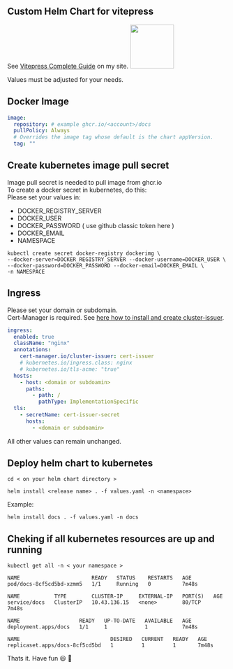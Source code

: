 ## Custom Helm Chart for vitepress

See <a href="https://docs.devops.bayern/nodejs/vitepress.html" target="_blank">Vitepress Complete Guide</a> on my site.
<img src="https://docs.devops.bayern/devops.png" width="100" height="100">

Values must be adjusted for your needs.

## Docker Image

```yaml
image:
  repository: # example ghcr.io/<account>/docs 
  pullPolicy: Always
  # Overrides the image tag whose default is the chart appVersion.
  tag: ""
  ```

## Create kubernetes image pull secret

Image pull secret is needed to pull image from ghcr.io<br>
To create a docker secret in kubernetes, do this:<br>
Please set your values in: <br>
 - DOCKER_REGISTRY_SERVER
 - DOCKER_USER
 - DOCKER_PASSWORD ( use github classic token here )
 - DOCKER_EMAIL
 - NAMESPACE

```shell
kubectl create secret docker-registry dockerimg \
--docker-server=DOCKER_REGISTRY_SERVER --docker-username=DOCKER_USER \
--docker-password=DOCKER_PASSWORD --docker-email=DOCKER_EMAIL \
-n NAMESPACE
```
## Ingress 

Please set your domain or subdomain.<br>
Cert-Manager is required. See [here how to install and create cluster-issuer](https://docs.devops.bayern/rancher/rancher.html#cert-manager).

```yaml
ingress:
  enabled: true
  className: "nginx"
  annotations: 
    cert-manager.io/cluster-issuer: cert-issuer
    # kubernetes.io/ingress.class: nginx
    # kubernetes.io/tls-acme: "true"
  hosts:
    - host: <domain or subdoamin>
      paths:
        - path: /
          pathType: ImplementationSpecific
  tls: 
    - secretName: cert-issuer-secret
      hosts:
        - <domain or subdoamin>
```

All other values ​​can remain unchanged.

## Deploy helm chart to kubernetes

```shell
cd < on your helm chart directory >
```

```shell
helm install <release name> . -f values.yaml -n <namespace>
```
Example:

```shell
helm install docs . -f values.yaml -n docs
```

## Cheking if all kubernetes resources are up and running

```shell
kubectl get all -n < your namespace >
```
```shel
NAME                       READY   STATUS    RESTARTS   AGE
pod/docs-8cf5cd5bd-xzmm5   1/1     Running   0          7m48s

NAME           TYPE        CLUSTER-IP     EXTERNAL-IP   PORT(S)   AGE
service/docs   ClusterIP   10.43.136.15   <none>        80/TCP    7m48s

NAME                   READY   UP-TO-DATE   AVAILABLE   AGE
deployment.apps/docs   1/1     1            1           7m48s

NAME                             DESIRED   CURRENT   READY   AGE
replicaset.apps/docs-8cf5cd5bd   1         1         1       7m48s
```

Thats it. Have fun 😃 🥳